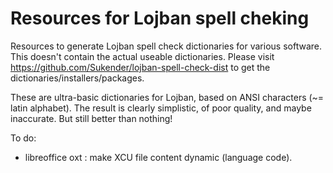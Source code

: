 # Resources for Lojban spell cheking

Resources to generate Lojban spell check dictionaries for various software. This doesn't contain the actual useable dictionaries.
Please visit https://github.com/Sukender/lojban-spell-check-dist to get the dictionaries/installers/packages.

These are ultra-basic dictionaries for Lojban, based on ANSI characters (~= latin alphabet).
The result is clearly simplistic, of poor quality, and maybe inaccurate. But still better than nothing!

To do:
 - libreoffice oxt : make XCU file content dynamic (language code).
